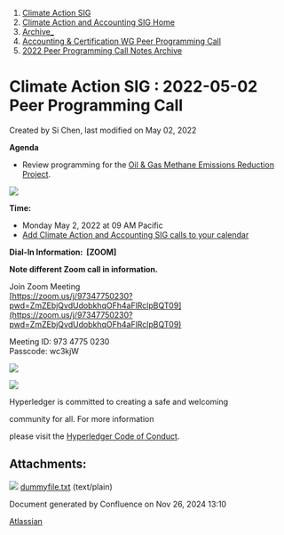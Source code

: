 1. [Climate Action SIG](index.html)
2. [Climate Action and Accounting SIG Home](Climate-Action-and-Accounting-SIG-Home_19005445.html)
3. [Archive\_](Archive__19006062.html)
4. [Accounting &amp; Certification WG Peer Programming Call](19006574.html)
5. [2022 Peer Programming Call Notes Archive](2022-Peer-Programming-Call-Notes-Archive_19008759.html)

# Climate Action SIG : 2022-05-02 Peer Programming Call

Created by Si Chen, last modified on May 02, 2022

**Agenda**

- Review programming for the [Oil &amp; Gas Methane Emissions Reduction Project](19008903.html).

![](plugins/servlet/confluence/placeholder/unknown-attachment)

**Time:**

- Monday May 2, 2022 at 09 AM Pacific
- [Add Climate Action and Accounting SIG calls to your calendar](https://lists.hyperledger.org/g/climate-sig/ics/invite.ics?repeatid=31581)

**Dial-In Information:  \[ZOOM]**

**Note different Zoom call in information.** 

Join Zoom Meeting  
[https://zoom.us/j/97347750230?pwd=ZmZEbjQvdUdobkhqOFh4aFlRclpBQT09](https://zoom.us/j/97347750230?pwd=ZmZEbjQvdUdobkhqOFh4aFlRclpBQT09)

Meeting ID: 973 4775 0230  
Passcode: wc3kjW

![](https://wiki.hyperledger.org/download/attachments/29034696/Antitrustnotice.png?version=1&modificationDate=1581695654000&api=v2)

![](https://wiki.hyperledger.org/download/attachments/2392771/welcome.png?version=2&modificationDate=1572450107000&api=v2)

Hyperledger is committed to creating a safe and welcoming

community for all. For more information

please visit the [Hyperledger Code of Conduct](https://lf-hyperledger.atlassian.net/wiki/spaces/HYP/pages/19595281/Hyperledger+Code+of+Conduct).

## Attachments:

![](images/icons/bullet_blue.gif) [dummyfile.txt](attachments/19009256/19009260.txt) (text/plain)

Document generated by Confluence on Nov 26, 2024 13:10

[Atlassian](http://www.atlassian.com/)
